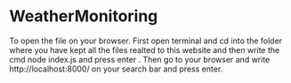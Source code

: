 # WeatherMonitoring

To open the file on your browser. First open terminal and cd into the folder where you have kept all the files realted to this website and then write the cmd node index.js and press enter .
Then go to your browser and write http://localhost:8000/ on your search bar and press enter.
